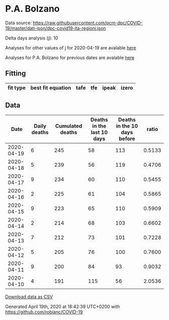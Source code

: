 # P.A. Bolzano

Data source: https://raw.githubusercontent.com/pcm-dpc/COVID-19/master/dati-json/dpc-covid19-ita-regioni.json

Delta days analysis (j): 10

Analyses for other values of j for 2020-04-19 are avalable [here](../2020-04-19/README.md)

Analyses for P.A. Bolzano for previous dates are avalable [here](../README.md)

## Fitting 
|fit type|best fit equation|tafe|tfe|ipeak|izero|
|-------|-----|--------|------|---|---|

## Data
|Date|Daily deaths|Cumulated deaths|Deaths in the last 10 days|Deaths in the 10 days before|ratio|
|----|----------|-----------|-------|--------------------|-----|
|2020-04-19|6|245|58|113|0.5133|
|2020-04-18|5|239|56|119|0.4706|
|2020-04-17|9|234|60|110|0.5455|
|2020-04-16|2|225|61|104|0.5865|
|2020-04-15|9|223|65|110|0.5909|
|2020-04-14|2|214|68|103|0.6602|
|2020-04-13|7|212|73|101|0.7228|
|2020-04-12|5|205|76|100|0.7600|
|2020-04-11|9|200|84|93|0.9032|
|2020-04-10|4|191|115|56|2.0536|

[Download data as CSV](COVID-19_p.a._bolzano_j10_2020-04-19.csv)

Generated April 19th, 2020 at 18:42:39 UTC+0200 with https://github.com/robianc/COVID-19

